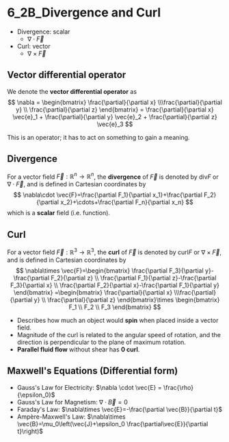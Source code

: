 # 6_2B_Divergence and Curl

- Divergence: scalar
  - $\nabla\cdot\vec{F}$
- Curl: vector
  - $\nabla\times\vec{F}$

## Vector differential operator

We denote the **vector differential operator** as
$$
\nabla =
\begin{bmatrix}
\frac{\partial}{\partial x} \\\frac{\partial}{\partial y} \\ \frac{\partial}{\partial z}
\end{bmatrix}
= \frac{\partial}{\partial x} \vec{e}_1 + \frac{\partial}{\partial y} \vec{e}_2 + \frac{\partial}{\partial z} \vec{e}_3
$$

This is an operator; it has to act on something to gain a meaning.

## Divergence

For a vector field $\vec{F}:\mathbb{R}^n\to \mathbb{R}^n$, the **divergence** of $\vec{F}$ is denoted by $\text{div} F$ or $\nabla\cdot \vec{F}$, and is defined in Cartesian coordinates by
$$
\nabla\cdot \vec{F}=\frac{\partial F_1}{\partial x_1}+\frac{\partial F_2}{\partial x_2}+\cdots+\frac{\partial F_n}{\partial x_n}
$$
which is a **scalar** field (i.e. function).

## Curl

For a vector field $\vec{F}:\mathbb{R}^3\to \mathbb{R}^3$, the **curl** of $\vec{F}$ is denoted by $\text{curl} F$ or $\nabla\times \vec{F}$, and is defined in Cartesian coordinates by
$$
\nabla\times \vec{F}=\begin{bmatrix}
    \frac{\partial F_3}{\partial y}-\frac{\partial F_2}{\partial z} \\ \frac{\partial F_1}{\partial z}-\frac{\partial F_3}{\partial x} \\ \frac{\partial F_2}{\partial x}-\frac{\partial F_1}{\partial y}
\end{bmatrix}
=\begin{bmatrix}
\frac{\partial}{\partial x} \\\frac{\partial}{\partial y} \\ \frac{\partial}{\partial z}
\end{bmatrix}\times
\begin{bmatrix}
F_1 \\ F_2 \\ F_3
\end{bmatrix}
$$

- Describes how much an object would **spin** when placed inside a vector field.
- Magnitude of the curl is related to the angular speed of rotation, and the direction is perpendicular to the plane of maximum rotation.
- **Parallel fluid flow** without shear has **0 curl**.

## Maxwell's Equations (Differential form)

- Gauss's Law for Electricity: $\nabla \cdot \vec{E} = \frac{\rho}{\epsilon_0}$
- Gauss's Law for Magnetism: $\nabla \cdot \vec{B} = 0$
- Faraday's Law: $\nabla\times \vec{E}=-\frac{\partial \vec{B}}{\partial t}$
- Ampère-Maxwell's Law: $\nabla\times \vec{B}=\mu_0\left(\vec{J}+\epsilon_0 \frac{\partial\vec{E}}{\partial t}\right)$
